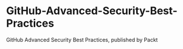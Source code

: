 # GitHub-Advanced-Security-Best-Practices
GitHub Advanced Security Best Practices, published by Packt
